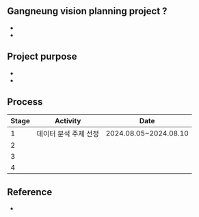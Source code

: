 ## Gangneung vision planning project ?
- 
- 

## Project purpose
- 
- 
## Process

|Stage|Activity|Date|
|--|--|--|
|1|데이터 분석 주제 선정|2024.08.05~2024.08.10|
|2|||
|3|||
|4|||

## Reference
- 